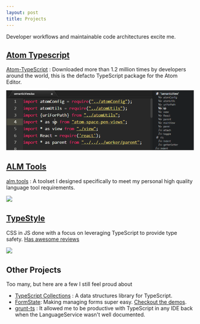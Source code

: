```yaml
---
layout: post
title: Projects
---
```


Developer workflows and maintainable code architectures excite me.

## [Atom Typescript](https://atom.io/packages/atom-typescript)
[Atom-TypeScript](https://atom.io/packages/atom-typescript) : Downloaded more than 1.2 million times by developers around the world, this is the defacto TypeScript package for the Atom Editor.

<a href="https://atom.io/packages/atom-typescript"><img src="https://raw.githubusercontent.com/TypeStrong/atom-typescript-examples/master/screens/semanticView.png"/></a>

## [ALM Tools](http://alm-tools.github.io/)
[alm.tools](http://alm.tools/) : A toolset I designed specifically to meet my personal high quality language tool requirements.

<a href="http://alm.tools/"><img src="/img/typescriptbuilder.jpg"/></a>

## [TypeStyle](https://typestyle.github.io/)

CSS in JS done with a focus on leveraging TypeScript to provide type safety. [Has awesome reviews](https://typestyle.github.io/#/reviews)

<a href="https://typestyle.github.io/"><img src="https://typestyle.github.io/images/autocomplete.gif"/></a>

## Other Projects
Too many, but here are a few I still feel proud about

* [TypeScript Collections](https://github.com/basarat/typescript-collections) : A data structures library for TypeScript.
* [FormState](https://formstate.github.io/): Making managing forms super easy. [Checkout the demos](https://formstate.github.io/demos/).
* [grunt-ts](https://github.com/typestrong/grunt-ts) : It allowed me to be productive with TypeScript in any IDE back when the LanguageService wasn't well documented.
